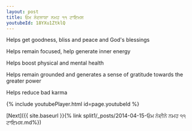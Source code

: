 ```yaml
---
layout: post
title: ਓਮ ਨੰਦਨਾਯਾ ਨਮਹ ੧੧ ਟਾਇਮਸ
youtubeId: 18YXu1ZtklQ
---
```

 
 
Helps get goodness, bliss and peace and God's blessings
 
Helps remain focused, help generate inner energy 
 
Helps boost physical and mental health 
 
Helps remain grounded and generates a sense of gratitude towards the greater power 
 
Helps reduce bad karma
 
 
 
 


{% include youtubePlayer.html id=page.youtubeId %}
 
[Next]({{ site.baseurl }}{% link  split1/_posts/2014-04-15-ਓਮ ਨੰਦੀਨੇ ਨਮਹ ੧੧ ਟਾਇਮਸ.md%})
 
